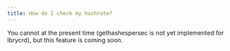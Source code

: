 ```yaml
---
title: How do I check my hashrate?
---
```


You cannot at the present time (gethashespersec is not yet implemented for lbrycrd), but this feature is coming soon.
